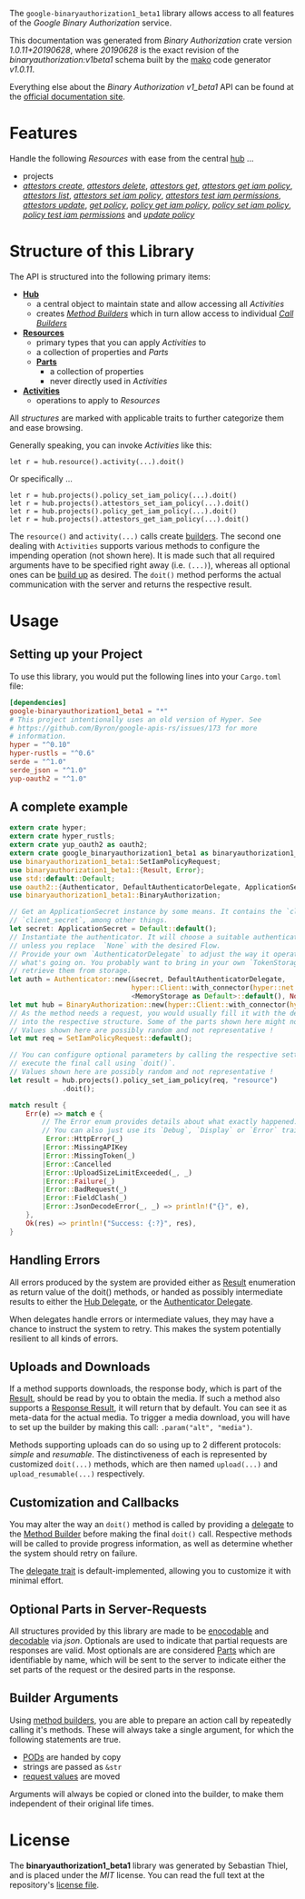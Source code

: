 <!---
DO NOT EDIT !
This file was generated automatically from 'src/mako/api/README.md.mako'
DO NOT EDIT !
-->
The `google-binaryauthorization1_beta1` library allows access to all features of the *Google Binary Authorization* service.

This documentation was generated from *Binary Authorization* crate version *1.0.11+20190628*, where *20190628* is the exact revision of the *binaryauthorization:v1beta1* schema built by the [mako](http://www.makotemplates.org/) code generator *v1.0.11*.

Everything else about the *Binary Authorization* *v1_beta1* API can be found at the
[official documentation site](https://cloud.google.com/binary-authorization/).
# Features

Handle the following *Resources* with ease from the central [hub](https://docs.rs/google-binaryauthorization1_beta1/1.0.11+20190628/google_binaryauthorization1_beta1/struct.BinaryAuthorization.html) ... 

* projects
 * [*attestors create*](https://docs.rs/google-binaryauthorization1_beta1/1.0.11+20190628/google_binaryauthorization1_beta1/struct.ProjectAttestorCreateCall.html), [*attestors delete*](https://docs.rs/google-binaryauthorization1_beta1/1.0.11+20190628/google_binaryauthorization1_beta1/struct.ProjectAttestorDeleteCall.html), [*attestors get*](https://docs.rs/google-binaryauthorization1_beta1/1.0.11+20190628/google_binaryauthorization1_beta1/struct.ProjectAttestorGetCall.html), [*attestors get iam policy*](https://docs.rs/google-binaryauthorization1_beta1/1.0.11+20190628/google_binaryauthorization1_beta1/struct.ProjectAttestorGetIamPolicyCall.html), [*attestors list*](https://docs.rs/google-binaryauthorization1_beta1/1.0.11+20190628/google_binaryauthorization1_beta1/struct.ProjectAttestorListCall.html), [*attestors set iam policy*](https://docs.rs/google-binaryauthorization1_beta1/1.0.11+20190628/google_binaryauthorization1_beta1/struct.ProjectAttestorSetIamPolicyCall.html), [*attestors test iam permissions*](https://docs.rs/google-binaryauthorization1_beta1/1.0.11+20190628/google_binaryauthorization1_beta1/struct.ProjectAttestorTestIamPermissionCall.html), [*attestors update*](https://docs.rs/google-binaryauthorization1_beta1/1.0.11+20190628/google_binaryauthorization1_beta1/struct.ProjectAttestorUpdateCall.html), [*get policy*](https://docs.rs/google-binaryauthorization1_beta1/1.0.11+20190628/google_binaryauthorization1_beta1/struct.ProjectGetPolicyCall.html), [*policy get iam policy*](https://docs.rs/google-binaryauthorization1_beta1/1.0.11+20190628/google_binaryauthorization1_beta1/struct.ProjectPolicyGetIamPolicyCall.html), [*policy set iam policy*](https://docs.rs/google-binaryauthorization1_beta1/1.0.11+20190628/google_binaryauthorization1_beta1/struct.ProjectPolicySetIamPolicyCall.html), [*policy test iam permissions*](https://docs.rs/google-binaryauthorization1_beta1/1.0.11+20190628/google_binaryauthorization1_beta1/struct.ProjectPolicyTestIamPermissionCall.html) and [*update policy*](https://docs.rs/google-binaryauthorization1_beta1/1.0.11+20190628/google_binaryauthorization1_beta1/struct.ProjectUpdatePolicyCall.html)




# Structure of this Library

The API is structured into the following primary items:

* **[Hub](https://docs.rs/google-binaryauthorization1_beta1/1.0.11+20190628/google_binaryauthorization1_beta1/struct.BinaryAuthorization.html)**
    * a central object to maintain state and allow accessing all *Activities*
    * creates [*Method Builders*](https://docs.rs/google-binaryauthorization1_beta1/1.0.11+20190628/google_binaryauthorization1_beta1/trait.MethodsBuilder.html) which in turn
      allow access to individual [*Call Builders*](https://docs.rs/google-binaryauthorization1_beta1/1.0.11+20190628/google_binaryauthorization1_beta1/trait.CallBuilder.html)
* **[Resources](https://docs.rs/google-binaryauthorization1_beta1/1.0.11+20190628/google_binaryauthorization1_beta1/trait.Resource.html)**
    * primary types that you can apply *Activities* to
    * a collection of properties and *Parts*
    * **[Parts](https://docs.rs/google-binaryauthorization1_beta1/1.0.11+20190628/google_binaryauthorization1_beta1/trait.Part.html)**
        * a collection of properties
        * never directly used in *Activities*
* **[Activities](https://docs.rs/google-binaryauthorization1_beta1/1.0.11+20190628/google_binaryauthorization1_beta1/trait.CallBuilder.html)**
    * operations to apply to *Resources*

All *structures* are marked with applicable traits to further categorize them and ease browsing.

Generally speaking, you can invoke *Activities* like this:

```Rust,ignore
let r = hub.resource().activity(...).doit()
```

Or specifically ...

```ignore
let r = hub.projects().policy_set_iam_policy(...).doit()
let r = hub.projects().attestors_set_iam_policy(...).doit()
let r = hub.projects().policy_get_iam_policy(...).doit()
let r = hub.projects().attestors_get_iam_policy(...).doit()
```

The `resource()` and `activity(...)` calls create [builders][builder-pattern]. The second one dealing with `Activities` 
supports various methods to configure the impending operation (not shown here). It is made such that all required arguments have to be 
specified right away (i.e. `(...)`), whereas all optional ones can be [build up][builder-pattern] as desired.
The `doit()` method performs the actual communication with the server and returns the respective result.

# Usage

## Setting up your Project

To use this library, you would put the following lines into your `Cargo.toml` file:

```toml
[dependencies]
google-binaryauthorization1_beta1 = "*"
# This project intentionally uses an old version of Hyper. See
# https://github.com/Byron/google-apis-rs/issues/173 for more
# information.
hyper = "^0.10"
hyper-rustls = "^0.6"
serde = "^1.0"
serde_json = "^1.0"
yup-oauth2 = "^1.0"
```

## A complete example

```Rust
extern crate hyper;
extern crate hyper_rustls;
extern crate yup_oauth2 as oauth2;
extern crate google_binaryauthorization1_beta1 as binaryauthorization1_beta1;
use binaryauthorization1_beta1::SetIamPolicyRequest;
use binaryauthorization1_beta1::{Result, Error};
use std::default::Default;
use oauth2::{Authenticator, DefaultAuthenticatorDelegate, ApplicationSecret, MemoryStorage};
use binaryauthorization1_beta1::BinaryAuthorization;

// Get an ApplicationSecret instance by some means. It contains the `client_id` and 
// `client_secret`, among other things.
let secret: ApplicationSecret = Default::default();
// Instantiate the authenticator. It will choose a suitable authentication flow for you, 
// unless you replace  `None` with the desired Flow.
// Provide your own `AuthenticatorDelegate` to adjust the way it operates and get feedback about 
// what's going on. You probably want to bring in your own `TokenStorage` to persist tokens and
// retrieve them from storage.
let auth = Authenticator::new(&secret, DefaultAuthenticatorDelegate,
                              hyper::Client::with_connector(hyper::net::HttpsConnector::new(hyper_rustls::TlsClient::new())),
                              <MemoryStorage as Default>::default(), None);
let mut hub = BinaryAuthorization::new(hyper::Client::with_connector(hyper::net::HttpsConnector::new(hyper_rustls::TlsClient::new())), auth);
// As the method needs a request, you would usually fill it with the desired information
// into the respective structure. Some of the parts shown here might not be applicable !
// Values shown here are possibly random and not representative !
let mut req = SetIamPolicyRequest::default();

// You can configure optional parameters by calling the respective setters at will, and
// execute the final call using `doit()`.
// Values shown here are possibly random and not representative !
let result = hub.projects().policy_set_iam_policy(req, "resource")
             .doit();

match result {
    Err(e) => match e {
        // The Error enum provides details about what exactly happened.
        // You can also just use its `Debug`, `Display` or `Error` traits
         Error::HttpError(_)
        |Error::MissingAPIKey
        |Error::MissingToken(_)
        |Error::Cancelled
        |Error::UploadSizeLimitExceeded(_, _)
        |Error::Failure(_)
        |Error::BadRequest(_)
        |Error::FieldClash(_)
        |Error::JsonDecodeError(_, _) => println!("{}", e),
    },
    Ok(res) => println!("Success: {:?}", res),
}

```
## Handling Errors

All errors produced by the system are provided either as [Result](https://docs.rs/google-binaryauthorization1_beta1/1.0.11+20190628/google_binaryauthorization1_beta1/enum.Result.html) enumeration as return value of 
the doit() methods, or handed as possibly intermediate results to either the 
[Hub Delegate](https://docs.rs/google-binaryauthorization1_beta1/1.0.11+20190628/google_binaryauthorization1_beta1/trait.Delegate.html), or the [Authenticator Delegate](https://docs.rs/yup-oauth2/*/yup_oauth2/trait.AuthenticatorDelegate.html).

When delegates handle errors or intermediate values, they may have a chance to instruct the system to retry. This 
makes the system potentially resilient to all kinds of errors.

## Uploads and Downloads
If a method supports downloads, the response body, which is part of the [Result](https://docs.rs/google-binaryauthorization1_beta1/1.0.11+20190628/google_binaryauthorization1_beta1/enum.Result.html), should be
read by you to obtain the media.
If such a method also supports a [Response Result](https://docs.rs/google-binaryauthorization1_beta1/1.0.11+20190628/google_binaryauthorization1_beta1/trait.ResponseResult.html), it will return that by default.
You can see it as meta-data for the actual media. To trigger a media download, you will have to set up the builder by making
this call: `.param("alt", "media")`.

Methods supporting uploads can do so using up to 2 different protocols: 
*simple* and *resumable*. The distinctiveness of each is represented by customized 
`doit(...)` methods, which are then named `upload(...)` and `upload_resumable(...)` respectively.

## Customization and Callbacks

You may alter the way an `doit()` method is called by providing a [delegate](https://docs.rs/google-binaryauthorization1_beta1/1.0.11+20190628/google_binaryauthorization1_beta1/trait.Delegate.html) to the 
[Method Builder](https://docs.rs/google-binaryauthorization1_beta1/1.0.11+20190628/google_binaryauthorization1_beta1/trait.CallBuilder.html) before making the final `doit()` call. 
Respective methods will be called to provide progress information, as well as determine whether the system should 
retry on failure.

The [delegate trait](https://docs.rs/google-binaryauthorization1_beta1/1.0.11+20190628/google_binaryauthorization1_beta1/trait.Delegate.html) is default-implemented, allowing you to customize it with minimal effort.

## Optional Parts in Server-Requests

All structures provided by this library are made to be [enocodable](https://docs.rs/google-binaryauthorization1_beta1/1.0.11+20190628/google_binaryauthorization1_beta1/trait.RequestValue.html) and 
[decodable](https://docs.rs/google-binaryauthorization1_beta1/1.0.11+20190628/google_binaryauthorization1_beta1/trait.ResponseResult.html) via *json*. Optionals are used to indicate that partial requests are responses 
are valid.
Most optionals are are considered [Parts](https://docs.rs/google-binaryauthorization1_beta1/1.0.11+20190628/google_binaryauthorization1_beta1/trait.Part.html) which are identifiable by name, which will be sent to 
the server to indicate either the set parts of the request or the desired parts in the response.

## Builder Arguments

Using [method builders](https://docs.rs/google-binaryauthorization1_beta1/1.0.11+20190628/google_binaryauthorization1_beta1/trait.CallBuilder.html), you are able to prepare an action call by repeatedly calling it's methods.
These will always take a single argument, for which the following statements are true.

* [PODs][wiki-pod] are handed by copy
* strings are passed as `&str`
* [request values](https://docs.rs/google-binaryauthorization1_beta1/1.0.11+20190628/google_binaryauthorization1_beta1/trait.RequestValue.html) are moved

Arguments will always be copied or cloned into the builder, to make them independent of their original life times.

[wiki-pod]: http://en.wikipedia.org/wiki/Plain_old_data_structure
[builder-pattern]: http://en.wikipedia.org/wiki/Builder_pattern
[google-go-api]: https://github.com/google/google-api-go-client

# License
The **binaryauthorization1_beta1** library was generated by Sebastian Thiel, and is placed 
under the *MIT* license.
You can read the full text at the repository's [license file][repo-license].

[repo-license]: https://github.com/Byron/google-apis-rsblob/master/LICENSE.md
